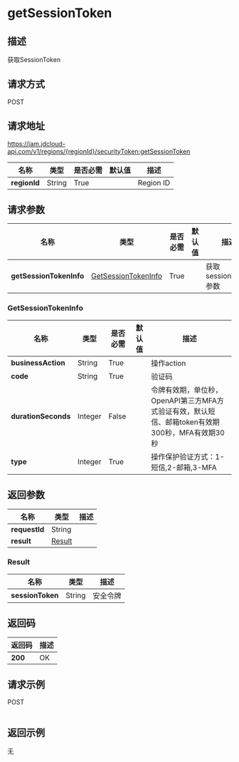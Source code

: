 # getSessionToken


## 描述
获取SessionToken

## 请求方式
POST

## 请求地址
https://iam.jdcloud-api.com/v1/regions/{regionId}/securityToken:getSessionToken

|名称|类型|是否必需|默认值|描述|
|---|---|---|---|---|
|**regionId**|String|True||Region ID|

## 请求参数
|名称|类型|是否必需|默认值|描述|
|---|---|---|---|---|
|**getSessionTokenInfo**|[GetSessionTokenInfo](##GetSessionTokenInfo)|True||获取sessionToken参数|

### <a name="GetSessionTokenInfo">GetSessionTokenInfo</a>
|名称|类型|是否必需|默认值|描述|
|---|---|---|---|---|
|**businessAction**|String|True||操作action|
|**code**|String|True||验证码|
|**durationSeconds**|Integer|False||令牌有效期，单位秒，OpenAPI第三方MFA方式验证有效，默认短信、邮箱token有效期300秒，MFA有效期30秒|
|**type**|Integer|True||操作保护验证方式：1-短信,2-邮箱,3-MFA|

## 返回参数
|名称|类型|描述|
|---|---|---|
|**requestId**|String||
|**result**|[Result](##Result)||


### <a name="Result">Result</a>
|名称|类型|描述|
|---|---|---|
|**sessionToken**|String|安全令牌|

## 返回码
|返回码|描述|
|---|---|
|**200**|OK|

## 请求示例
POST
```

```

## 返回示例
无
